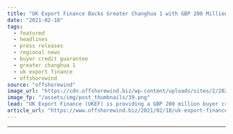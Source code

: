 ```yaml
---
title: "UK Export Finance Backs Greater Changhua 1 with GBP 200 Million"
date: "2021-02-18"
tags: 
  - featured
  - headlines
  - press releases
  - regional news
  - buyer credit guarantee
  - greater changhua 1
  - uk export finance
  - offshorewind
source: "offshorewind"
image_url: "https://cdn.offshorewind.biz/wp-content/uploads/sites/2/2021/02/18124004/UK-Export-Finance-Backs-Greater-Changhua-1-with-GBP-200-Million.png"
image_fp: "/assets/img/post_thumbnails/39.png"
lead: "UK Export Finance (UKEF) is providing a GBP 200 million buyer credit guarantee to"
article_url: "https://www.offshorewind.biz/2021/02/18/uk-export-finance-backs-greater-changhua-1-with-gbp-200-million/"
---
```


---
